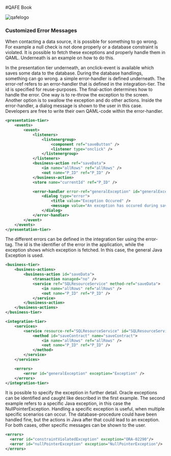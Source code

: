#QAFE Book

![qafelogo](http://www.qafe.com/wp-content/themes/qafe2013/img/logo.png)

### Customized Error Messages
When contacting a data source, it is possible for something to go wrong. For example a null check is not done properly or a database constraint is violated. It is possible to fetch these exceptions and properly handle them in QAML. Underneath is an example on how to do this.

In the presentation tier underneath, an onclick-event is available which saves some data to the database. During the database handlings, something can go wrong. a simple error-handler is defined underneath.  The error-ref refers to an error-handler that is defined in the integration-tier. The id is specified for reuse-purposes. The final-action determines how to handle the error. One way is to re-throw the exception to the screen. Another option is to swallow the exception and do other actions. Inside the error-handler, a dialog message is shown to the user in this case. Developers are free to write their own QAML-code within the error-handler.
```XML
<presentation-tier>
	<events>
		<event>
			<listeners>
				<listenergroup>
					<component ref="saveButton" />
					<listener type="onclick" />
				</listenergroup>
			</listeners>
			<business-action ref="saveData">
				<in name="allRows" ref="allRows" />
				<out name="P_ID" ref="P_ID" />
			</business-action>
			<store name="currentId" ref="P_ID" />

			<error-handler error-ref="generalException" id="generalExceptionId" final-action="swallow">
				<dialog type="error">
					<title value="Exception Occured" />
					<message value="An exception has occured during saving. Please try again." />
				</dialog>
			</error-handler>
		</event>
	</events>
</presentation-tier>
```

The different errors can be defined in the integration tier using the error-tag. The id is the identifier of the error in the application, while the exception shows which exception is fetched. In this case, the general Java Exception is used.

```XML
<business-tier>
	<business-actions>
		<business-action id="saveData">
			<transaction managed="no" />
			<service ref="SQLResourceService" method-ref="saveData">
				<in name="allRows" ref="allRows" />
				<out name="P_ID" ref="P_ID" />
			</service>
		</business-action>
	</business-actions>
</business-tier>

<integration-tier>
	<services>
		<service resource-ref="SQLResourceService" id="SQLResourceService">
			<method id="saveContract" name="saveContract">
				<in name="allRows" ref="allRows" />
				<out name="P_ID" ref="P_ID" />
			</method>
		</service>
	</services>

	<errors>
		<error id="generalException" exception="Exception" />
	</errors>
</integration-tier>
```

It is possible to specify the exception in further detail. Oracle exceptions can be identified and caught like described in the first example. The second example refers to a specific Java exception, in this case the NullPointerException. Handling a specific exception is useful, when multiple specific scenarios can occur. The database-procedure could have been handled fine, but the actions in Java after that could lead to an exception. For both cases, other specific messages can be shown to the user.
```XML
<errors>
  <error id="constraintViolatedException" exception="ORA-02290"/>
  <error id="nullPointerException" exception="NullPointerException"/>
</errors>
```
